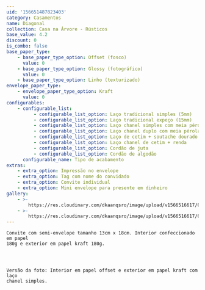 ```yaml
---
uid: '156651487823403'
category: Casamentos
name: Diagonal
collection: Casa na Árvore - Rústicos
base_value: 4.2
discount: 0
is_combo: false
base_paper_type:
    - base_paper_type_option: Offset (fosco)
      value: 0
    - base_paper_type_option: Glossy (fotográfico)
      value: 0
    - base_paper_type_option: Linho (texturizado)
envelope_paper_type:
    - envelope_paper_type_option: Kraft
      value: 0
configurables:
    - configurable_list:
          - configurable_list_option: Laço tradicional simples (5mm)
          - configurable_list_option: Laço tradicional expeço (15mm)
          - configurable_list_option: Laço chanel simples com meia pérola
          - configurable_list_option: Laço chanel duplo com meia pérola
          - configurable_list_option: Laço de cetim + soutache dourado ou prateado
          - configurable_list_option: Laço chanel de cetim + renda
          - configurable_list_option: Cordão de juta
          - configurable_list_option: Cordão de algodão
      configurable_name: Tipo de acabamento
extras:
    - extra_option: Impressão no envelope
    - extra_option: Tag com nome do convidado
    - extra_option: Convite individual
    - extra_option: Mini envelope para presente em dinheiro
gallery:
    - >-
        https://res.cloudinary.com/dkaanqsro/image/upload/v1566516617/Casamentos/Modelo_Diagonal_1_1_npgpyi.jpg
    - >-
        https://res.cloudinary.com/dkaanqsro/image/upload/v1566516617/Casamentos/Modelo_Diagonal_2_1_fgkvjc.jpg
---
```


    Convite com semi-envelope tamanho 13cm x 18cm. Interior confeccionado em papel
    180g e exterior em papel kraft 180g.




    Versão da foto: Interior em papel offset e exterior em papel kraft com laço
    chanel simples.
